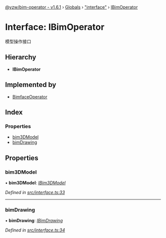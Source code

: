 [@yzw/bim-operator - v1.6.1](../README.md) › [Globals](../globals.md) › ["interface"](../modules/_interface_.md) › [IBimOperator](_interface_.ibimoperator.md)

# Interface: IBimOperator

模型操作接口

## Hierarchy

* **IBimOperator**

## Implemented by

* [BimfaceOperator](../classes/_providers_bimface_operator_.bimfaceoperator.md)

## Index

### Properties

* [bim3DModel](_interface_.ibimoperator.md#bim3dmodel)
* [bimDrawing](_interface_.ibimoperator.md#bimdrawing)

## Properties

###  bim3DModel

• **bim3DModel**: *[IBim3DModel](_interface_.ibim3dmodel.md)*

*Defined in [src/interface.ts:33](https://github.com/youkaisteve/bim-operator/blob/dd4687d/src/interface.ts#L33)*

___

###  bimDrawing

• **bimDrawing**: *[IBimDrawing](_interface_.ibimdrawing.md)*

*Defined in [src/interface.ts:34](https://github.com/youkaisteve/bim-operator/blob/dd4687d/src/interface.ts#L34)*
